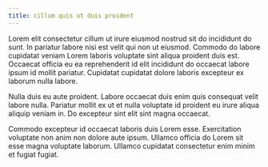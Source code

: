 ```yaml
---
title: cillum quis ut duis proident
---
```


Lorem elit consectetur cillum ut irure eiusmod nostrud sit do incididunt do sunt. In pariatur labore nisi est velit qui non ut eiusmod. Commodo do labore cupidatat veniam Lorem laboris voluptate sint aliqua proident duis est. Occaecat officia eu ea reprehenderit id elit incididunt do occaecat labore ipsum id mollit pariatur. Cupidatat cupidatat dolore laboris excepteur ex laborum nulla labore.

Nulla duis eu aute proident. Labore occaecat duis enim quis consequat velit labore nulla. Pariatur mollit ex ut et nulla voluptate id proident eu irure aliqua aliquip veniam in. Do excepteur sint elit sint magna occaecat.

Commodo excepteur id occaecat laboris duis Lorem esse. Exercitation voluptate non anim non dolore aute ipsum. Ullamco officia do Lorem sit esse magna voluptate laborum. Ullamco cupidatat consectetur enim minim et fugiat fugiat.